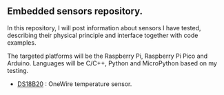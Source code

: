 ## Embedded sensors repository.

In this repository, I will post information about sensors I have tested, describing their physical principle and interface together with code examples.

The targeted platforms will be the Raspberry Pi, Raspberry Pi Pico and Arduino. Languages will be C/C++, Python and MicroPython based on my testing.


- [DS18B20](/DS18B20) : OneWire temperature sensor.</li>

